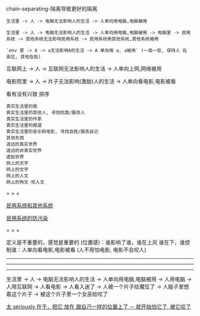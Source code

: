 
chain-separating-隔离导致更好的隔离

```
生活里 -> 人 -> 电脑无法影响人的生活 -> 人单向用电脑,电脑被用

生活里 -> 人 -> 电脑无法影响人的生活 -> 人单向用电脑,电脑被用 -> 电脑里 -> 民用系统 -> 其他系统无法影响民用系统 -> 民用系统用其他系统,其他系统被用

`env 里 -> A -> a无法影响A的生活 -> A 单向用 a, a被用` (一高一低, 保持人 在 高位, 其他在低)

```

互联网上 -> 人 -> 互联网无法影响人的生活 -> 人单向上网,网络被用

电影院里 -> 人 -> 片子无法影响(激励)人的生活 -> 人单向看电影,电影被看


看有没有兴致 排序
```
真实生活里的我
真实生活里的其他人, 寻找同类/服务人
真实生活里的作家
真实生活里的报道
真实生活里的音乐和电影, 寻找自我/服务自己
其他东西
遥远的真实世界
遥远的非真实世界
虚拟世界
网上的文字
网上的文字
网上的人文
网上的狗文 咬人文
```



= = =

[民用系统和其他系统](https://github.com/7900ms/000nottheater_deserted_systemsoftware/tree/master/small)

[民用系统的防污染](https://github.com/7900ms/00nottheater_deserted/blob/master/small/系统分划and防系统污染.md)

= = =

定义是不重要的，感觉是重要的 (位置感)：谁影响了谁，谁在上风 谁在下，谁控制谁：人单向看电影,电影被看 (人不用怕电影, 电影不会咬人)

<hr><hr><hr>

生活里 -> 人 -> 电脑无法影响人的生活 -> 人单向用电脑,电脑被用 -> 人用电脑 -> 人用互联网 -> 人看电影 -> 人看入迷了 -> 人被一个片子给魔怔了 -> 人脑子里想着这个片子 -> 被这个片子里一个女巫给咬了

[太 seriously 在于，把它 放在 跟自己一样的位置上了 -- 就开始怕它了, 被它咬了](https://github.com/7900ms/000nottheater_deserted_systemlibrary/blob/master/supplementary/chain-听行家的导致被坑.md)


